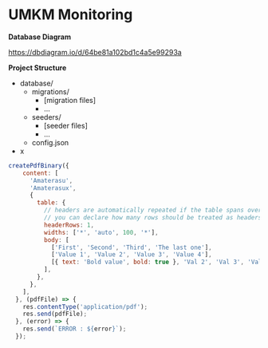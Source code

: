 # UMKM Monitoring

**Database Diagram**

https://dbdiagram.io/d/64be81a102bd1c4a5e99293a


**Project Structure**

- database/
  - migrations/
    - [migration files]
    - ...
  - seeders/
    - [seeder files]
    - ...
  - config.json
- x



```js
createPdfBinary({
    content: [
      'Amaterasu',
      'Amaterasux',
      {
        table: {
          // headers are automatically repeated if the table spans over multiple pages
          // you can declare how many rows should be treated as headers
          headerRows: 1,
          widths: ['*', 'auto', 100, '*'],
          body: [
            ['First', 'Second', 'Third', 'The last one'],
            ['Value 1', 'Value 2', 'Value 3', 'Value 4'],
            [{ text: 'Bold value', bold: true }, 'Val 2', 'Val 3', 'Val 4'],
          ],
        },
      },
    ],
  }, (pdfFile) => {
    res.contentType('application/pdf');
    res.send(pdfFile);
  }, (error) => {
    res.send(`ERROR : ${error}`);
  });
```